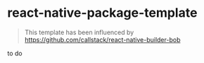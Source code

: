# react-native-package-template

> This template has been influenced by https://github.com/callstack/react-native-builder-bob

to do
